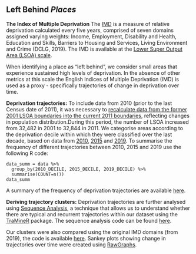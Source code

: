 
## Left Behind *Places*

**The Index of Multiple Deprivation**
The [IMD](https://www.gov.uk/government/publications/english-indices-of-deprivation-2019-technical-report) is a measure of relative deprivation calculated every five years, comprised of seven domains assigned varying weights: Income, Employment, Disability and Health, Education and Skills, Barriers to Housing and Services, Living Environment and Crime (DCLG, 2019). The IMD is available at the [Lower Super Output Area (LSOA) scale](https://borders.ukdataservice.ac.uk/easy_download_data.html?data=England_lsoa_2011). 

When identifying a place as “left behind”, we consider small areas that experience sustained high levels of deprivation. In the absence of other metrics at this scale the English Indices of Multiple Deprivation (IMD) is used as a proxy - specifically trajectories of change in deprivation over time. 

**Deprivation trajectories:**
To include data from 2010 (prior to the last Census date of 2011), it was necessary to [recalculate data from the former 2001 LSOA boundaries into the current 2011 boundaries](https://geoportal.statistics.gov.uk/datasets/48150c7c4c0949e5a08aacde3be941a1_0), reflecting changes in population distribution.During this period, the number of LSOA increased from 32,482 in 2001 to 32,844 in 2011. 
We categorise areas according to the deprivation decile within which they were classified over the last decade, based on data from [2010](https://www.gov.uk/government/statistics/english-indices-of-deprivation-2010), [2015](https://www.gov.uk/government/statistics/english-indices-of-deprivation-2015) and [2019](https://www.gov.uk/government/statistics/english-indices-of-deprivation-2019). To summarise the frequency of different trajectories between 2010, 2015 and 2019 use the following R code:

```
data_summ = data %>% 
  group_by(2010_DECILE, 2015_DECILE, 2019_DECILE) %>% 
  summarise(COUNT=n())
data_summ
```
A summary of the frequency of deprivation trajectories are available [here](https://github.com/fcorowe/left_behind/blob/master/places/IMD_TrajectoryFrequency.xlsx).

**Deriving trajectory clusters:**
Deprivation trajectories are further analysed using [Sequence Analysis](http://traminer.unige.ch/user.shtml), a technique that allows us to understand whether there are typical and recurrent trajectories within our dataset using the [TraMineR](http://traminer.unige.ch/install.shtml) package. The sequence analysis code can be found [here](). 

Our clusters were also compared using the original IMD domains (from 2019), the code is available [here](https://github.com/fcorowe/left_behind/edit/master/places/domains_plot.r). Sankey plots showing change in trajectories over time were created using [RawGraphs](https://rawgraphs.io/).
